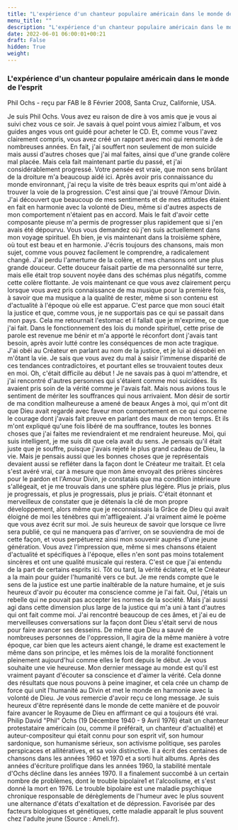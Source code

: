 ```yaml
---
title: "L'expérience d'un chanteur populaire américain dans le monde de l’esprit"
menu_title: ""
description: "L'expérience d'un chanteur populaire américain dans le monde de l’esprit"
date: 2022-06-01 06:00:01+00:21
draft: False
hidden: True
weight:
---
```

### L'expérience d'un chanteur populaire américain dans le monde de l’esprit

Phil Ochs - reçu par FAB le 8 Février 2008, Santa Cruz, Californie, USA.

Je suis Phil Ochs.
Vous avez eu raison de dire à vos amis que je vous ai suivi chez vous ce soir. Je savais à quel point vous aimiez l'album, et vos guides anges vous ont guidé pour acheter le CD. Et, comme vous l'avez clairement compris, vous avez créé un rapport avec moi qui remonte à de nombreuses années.
En fait, j'ai souffert non seulement de mon suicide mais aussi d'autres choses que j'ai mal faites, ainsi que d'une grande colère mal placée. Mais cela fait maintenant partie du passé, et j'ai considérablement progressé.
Votre pensée est vraie, que mon sens brûlant de la droiture m'a beaucoup aidé ici. Après avoir pris connaissance du monde environnant, j'ai reçu la visite de très beaux esprits qui m'ont aidé à trouver la voie de la progression. C'est ainsi que j'ai trouvé l'Amour Divin.
J'ai découvert que beaucoup de mes sentiments et de mes attitudes étaient en fait en harmonie avec la volonté de Dieu, même si d'autres aspects de mon comportement n'étaient pas en accord. Mais le fait d'avoir cette composante pieuse m'a permis de progresser plus rapidement que si j'en avais été dépourvu.
Vous vous demandez où j'en suis actuellement dans mon voyage spirituel. Eh bien, je vis maintenant dans la troisième sphère, où tout est beau et en harmonie. J'écris toujours des chansons, mais mon sujet, comme vous pouvez facilement le comprendre, a radicalement changé. J'ai perdu l'amertume de la colère, et mes chansons ont une plus grande douceur. Cette douceur faisait partie de ma personnalité sur terre, mais elle était trop souvent noyée dans des schémas plus négatifs, comme cette colère flottante.
Je vois maintenant ce que vous avez clairement perçu lorsque vous avez pris connaissance de ma musique pour la première fois, à savoir que ma musique a la qualité de rester, même si son contenu est d'actualité à l'époque où elle est apparue. C'est parce que mon souci était la justice et que, comme vous, je ne supportais pas ce qui se passait dans mon pays. Cela me retournait l'estomac et il fallait que je m'exprime, ce que j'ai fait.
Dans le fonctionnement des lois du monde spirituel, cette prise de parole est revenue me bénir et m'a apporté le réconfort dont j'avais tant besoin, après avoir lutté contre les conséquences de mon acte tragique. J'ai obéi au Créateur en parlant au nom de la justice, et je lui ai désobéi en m'ôtant la vie. Je sais que vous avez du mal à saisir l'immense disparité de ces tendances contradictoires, et pourtant elles se trouvaient toutes deux en moi.
Oh, c'était difficile au début ! Je ne savais pas à quoi m'attendre, et j'ai rencontré d'autres personnes qui s'étaient comme moi suicidées. Ils avaient pris soin de la vérité comme je l'avais fait. Mais nous avions tous le sentiment de mériter les souffrances qui nous arrivaient.
Mon désir de sortir de ma condition malheureuse a amené de beaux Anges à moi, qui m'ont dit que Dieu avait regardé avec faveur mon comportement en ce qui concerne le courage dont j'avais fait preuve en parlant des maux de mon temps. Et ils m'ont expliqué qu'une fois libéré de ma souffrance, toutes les bonnes choses que j'ai faites me reviendraient et me rendraient heureuse.
Moi, qui suis intelligent, je me suis dit que cela avait du sens. Je pensais qu'il était juste que je souffre, puisque j'avais rejeté le plus grand cadeau de Dieu, la vie. Mais je pensais aussi que les bonnes choses que je représentais devaient aussi se refléter dans la façon dont le Créateur me traitait.
Et cela s'est avéré vrai, car à mesure que mon âme envoyait des prières sincères pour le pardon et l'Amour Divin, je constatais que ma condition intérieure s'allégeait, et je me trouvais dans une sphère plus légère. Plus je priais, plus je progressais, et plus je progressais, plus je priais. C'était étonnant et merveilleux de constater que je détenais la clé de mon propre développement, alors même que je reconnaissais la Grâce de Dieu qui avait éloigné de moi les ténèbres qui m'affligeaient.
J'ai vraiment aimé le poème que vous avez écrit sur moi. Je suis heureux de savoir que lorsque ce livre sera publié, ce qui ne manquera pas d'arriver, on se souviendra de moi de cette façon, et vous perpétuerez ainsi mon souvenir auprès d'une jeune génération.
Vous avez l'impression que, même si mes chansons étaient d'actualité et spécifiques à l'époque, elles n'en sont pas moins totalement sincères et ont une qualité musicale qui restera. C'est ce que j'ai entendu de la part de certains esprits ici.
Tôt ou tard, la vérité éclatera, et le Créateur a la main pour guider l'humanité vers ce but. Je me rends compte que le sens de la justice est une partie inaltérable de la nature humaine, et je suis heureux d'avoir pu écouter ma conscience comme je l'ai fait.
Oui, j'étais un rebelle qui ne pouvait pas accepter les normes de la société. Mais j'ai aussi agi dans cette dimension plus large de la justice qui m'a uni à tant d'autres qui ont fait comme moi. J'ai rencontré beaucoup de ces âmes, et j'ai eu de merveilleuses conversations sur la façon dont Dieu s'était servi de nous pour faire avancer ses desseins.
De même que Dieu a sauvé de nombreuses personnes de l'oppression, Il agira de la même manière à votre époque, car bien que les acteurs aient changé, le drame est exactement le même dans son principe, et les mêmes lois de la moralité fonctionnent pleinement aujourd'hui comme elles le font depuis le début.
Je vous souhaite une vie heureuse. Mon dernier message au monde est qu'il est vraiment payant d'écouter sa conscience et d'aimer la vérité. Cela donne des résultats que nous pouvons à peine imaginer, et cela crée un champ de force qui unit l'humanité au Divin et met le monde en harmonie avec la volonté de Dieu.
Je vous remercie d'avoir reçu ce long message. Je suis heureux d'être représenté dans le monde de cette manière et de pouvoir faire avancer le Royaume de Dieu en affirmant ce qui a toujours été vrai.
Philip David "Phil" Ochs (19 Décembre 1940 - 9 Avril 1976) était un chanteur protestataire américain (ou, comme il préférait, un chanteur d'actualité) et auteur-compositeur qui était connu pour son esprit vif, son humour sardonique, son humanisme sérieux, son activisme politique, ses paroles perspicaces et allitératives, et sa voix distinctive. Il a écrit des centaines de chansons dans les années 1960 et 1970 et a sorti huit albums.
Après des années d'écriture prolifique dans les années 1960, la stabilité mentale d'Ochs décline dans les années 1970. Il a finalement succombé à un certain nombre de problèmes, dont le trouble bipolaire1 et l'alcoolisme, et s'est donné la mort en 1976.
Le trouble bipolaire est une maladie psychique chronique responsable de dérèglements de l'humeur avec le plus souvent une alternance d'états d'exaltation et de dépression. Favorisée par des facteurs biologiques et génétiques, cette maladie apparaît le plus souvent chez l'adulte jeune (Source : Ameli.fr).